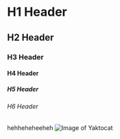 
# H1 Header

## H2 Header

### H3 Header

#### H4 Header

##### H5 Header

###### H6 Header
hehheheheeheh
![Image of Yaktocat](https://octodex.github.com/images/yaktocat.png)
